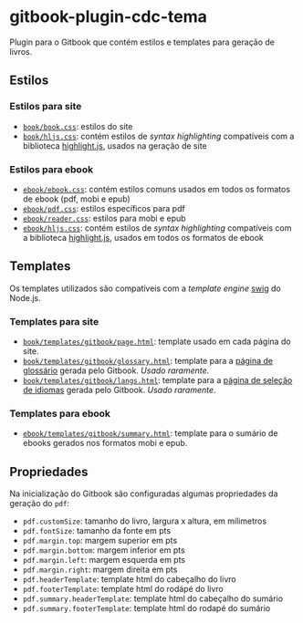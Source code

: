 # gitbook-plugin-cdc-tema

Plugin para o Gitbook que contém estilos e templates para geração de livros.

## Estilos

### Estilos para site
* [`book/book.css`](https://github.com/casadocodigo/gitbook-plugin-cdc-tema/blob/master/theme/book/book.css): estilos do site
* [`book/hljs.css`](https://github.com/casadocodigo/gitbook-plugin-cdc-tema/blob/master/theme/book/hljs.css): contém estilos de _syntax highlighting_ compatíveis com a biblioteca [highlight.js]( https://github.com/isagalaev/highlight.js), usados na geração de site


### Estilos para ebook
* [`ebook/ebook.css`](https://github.com/casadocodigo/gitbook-plugin-cdc-tema/blob/master/theme/ebook/ebook.css): contém estilos comuns usados em todos os formatos de ebook (pdf, mobi e epub)
* [`ebook/pdf.css`](https://github.com/casadocodigo/gitbook-plugin-cdc-tema/blob/master/theme/ebook/pdf.css): estilos específicos para pdf
* [`ebook/reader.css`](https://github.com/casadocodigo/gitbook-plugin-cdc-tema/blob/master/theme/ebook/reader.css): estilos para mobi e epub
* [`ebook/hljs.css`](https://github.com/casadocodigo/gitbook-plugin-cdc-tema/blob/master/theme/ebook/hljs.css): contém estilos de _syntax highlighting_ compatíveis com a biblioteca [highlight.js]( https://github.com/isagalaev/highlight.js), usados em todos os formatos de ebook

## Templates

Os templates utilizados são compatíveis com a _template engine_ [swig](http://paularmstrong.github.io/swig/) do Node.js.

### Templates para site
* [`book/templates/gitbook/page.html`](https://github.com/casadocodigo/gitbook-plugin-cdc-tema/blob/master/theme/book/templates/gitbook/page.html): template usado em cada página do site.
* [`book/templates/gitbook/glossary.html`](https://github.com/casadocodigo/gitbook-plugin-cdc-tema/blob/master/theme/book/templates/gitbook/glossary.html): template para a [página de glossário](https://github.com/GitbookIO/gitbook#glossary) gerada pelo Gitbook. _Usado raramente_.
* [`book/templates/gitbook/langs.html`](https://github.com/casadocodigo/gitbook-plugin-cdc-tema/blob/master/theme/book/templates/gitbook/langs.html): template para a [página de seleção de idiomas](https://github.com/GitbookIO/gitbook#multi-languages) gerada pelo Gitbook. _Usado raramente_.

### Templates para ebook
* [`ebook/templates/gitbook/summary.html`](https://github.com/casadocodigo/gitbook-plugin-cdc-tema/blob/master/theme/ebook/templates/gitbook/summary.html): template para o sumário de ebooks gerados nos formatos mobi e epub.

## Propriedades

Na inicialização do Gitbook são configuradas algumas propriedades da geração do `pdf`:
* `pdf.customSize`: tamanho do livro, largura x altura, em mílimetros
* `pdf.fontSize`: tamanho da fonte em pts
* `pdf.margin.top`: margem superior em pts
* `pdf.margin.bottom`: margem inferior em pts
* `pdf.margin.left`: margem esquerda em pts
* `pdf.margin.right`: margem direita em pts
* `pdf.headerTemplate`: template html do cabeçalho do livro
* `pdf.footerTemplate`: template html do rodápé do livro
* `pdf.summary.headerTemplate`: template html do cabeçalho do sumário
* `pdf.summary.footerTemplate`: template html do rodapé do sumário
